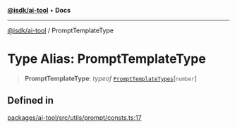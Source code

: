 [**@isdk/ai-tool**](../README.md) • **Docs**

***

[@isdk/ai-tool](../globals.md) / PromptTemplateType

# Type Alias: PromptTemplateType

> **PromptTemplateType**: *typeof* [`PromptTemplateTypes`](../variables/PromptTemplateTypes.md)\[`number`\]

## Defined in

[packages/ai-tool/src/utils/prompt/consts.ts:17](https://github.com/isdk/ai-tool.js/blob/e324043799402aa2caa41711a9168487ab85c166/src/utils/prompt/consts.ts#L17)
